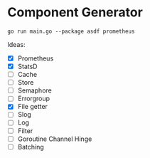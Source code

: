 # Component Generator

```
go run main.go --package asdf prometheus
```

Ideas:
- [x] Prometheus
- [x] StatsD
- [ ] Cache
- [ ] Store
- [ ] Semaphore
- [ ] Errorgroup
- [x] File getter
- [ ] Slog
- [ ] Log
- [ ] Filter
- [ ] Goroutine Channel Hinge
- [ ] Batching
